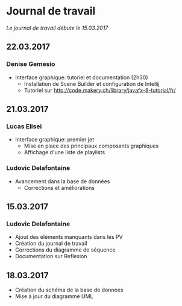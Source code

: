 # Journal de travail
*Le journal de travail débute le 15.03.2017*

## 22.03.2017
### Denise Gemesio
* Interface graphique: tutoriel et documentation (2h30)
   * Installation de Scene Builder et configuration de Intellij
   * Tutoriel sur http://code.makery.ch/library/javafx-8-tutorial/fr/
   
## 21.03.2017
### Lucas Elisei
* Interface graphique: premier jet
    * Mise en place des principaux composants graphiques
    * Affichage d'une liste de playlists

### Ludovic Delafontaine
* Avancement dans la base de données
    * Corrections et améliorations

## 15.03.2017
### Ludovic Delafontaine
* Ajout des éléments manquants dans les PV
* Création du journal de travail
* Corrections du diagramme de séquence
* Documentation sur Reflexion

## 18.03.2017
* Création du schéma de la base de données
* Mise à jour du diagramme UML
